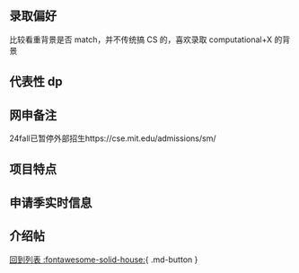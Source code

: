 ## 录取偏好

比较看重背景是否 match，并不传统搞 CS 的，喜欢录取 computational+X 的背景

## 代表性 dp

## 网申备注
24fall已暂停外部招生https://cse.mit.edu/admissions/sm/
## 项目特点

## 申请季实时信息

## 介绍帖

[回到列表 :fontawesome-solid-house:](grade.md){ .md-button }
